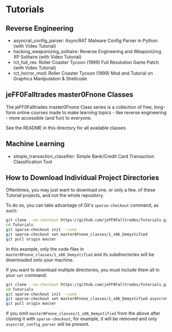 # Tutorials

## Reverse Engineering

- asyncrat_config_parser: AsyncRAT Malware Config Parser in Python (with Video Tutorial)
- hacking_weaponizing_solitaire: Reverse Engineering and Weaponizing XP Solitaire (with Video Tutorial)
- rct_full_res: Roller Coaster Tycoon (1999) Full Resolution Game Patch (with Video Tutorial)
- rct_horror_mod: Roller Coaster Tycoon (1999) Mod and Tutorial on Graphics Manipulation & Shellcode

## jeFF0Falltrades master0Fnone Classes

The jeFF0Falltrades master0Fnone Class series is a collection of free, long-form online courses made to make learning topics - like reverse engineering - more accessible (and fun) to everyone.

See the README in this directory for all available classes.

## Machine Learning

- simple_transaction_classifier: Simple Bank/Credit Card Transaction Classification Tool

## How to Download Individual Project Directories

Oftentimes, you may just want to download one, or only a few, of these Tutorial projects, and not the whole repository.

To do so, you can take advantage of Git's `sparse-checkout` command, as such:

```bash
git clone --no-checkout https://github.com/jeFF0Falltrades/Tutorials.git
cd Tutorials
git sparse-checkout init --cone
git sparse-checkout set master0Fnone_classes/1_x86_Demystified
git pull origin master
```

In this example, only the code files in `master0Fnone_classes/1_x86_Demystified` and its subdirectories will be downloaded onto your machine.

If you want to download multiple directories, you must include them all in your `set` command:

```bash
git clone --no-checkout https://github.com/jeFF0Falltrades/Tutorials.git
cd Tutorials
git sparse-checkout init --cone
git sparse-checkout set master0Fnone_classes/1_x86_Demystified asyncrat_config_parser/
git pull origin master
```

If you omit `master0Fnone_classes/1_x86_Demystified` from the above after cloning it with `sparse-checkout`, for example, it will be removed and only `asyncrat_config_parser` will be present.

